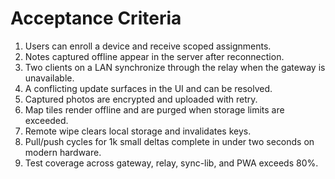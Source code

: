 # Acceptance Criteria

1. Users can enroll a device and receive scoped assignments.
2. Notes captured offline appear in the server after reconnection.
3. Two clients on a LAN synchronize through the relay when the gateway is unavailable.
4. A conflicting update surfaces in the UI and can be resolved.
5. Captured photos are encrypted and uploaded with retry.
6. Map tiles render offline and are purged when storage limits are exceeded.
7. Remote wipe clears local storage and invalidates keys.
8. Pull/push cycles for 1k small deltas complete in under two seconds on modern hardware.
9. Test coverage across gateway, relay, sync-lib, and PWA exceeds 80%.
